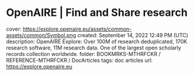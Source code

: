 # OpenAIRE | Find and Share research

cover: https://explore.openaire.eu/assets/common-assets/common/Symbol.png
created: September 14, 2022 12:49 PM (UTC)
description: OpenAIRE Explore: Over 100M of research deduplicated, 170K research software, 11M research data. One of the largest open scholarly records collection worldwide.
folder: BOOKMRKS-MTHRFCKR / REFERENCE-MTHRFCKR / DocArticles
tags: doc articles
url: https://explore.openaire.eu